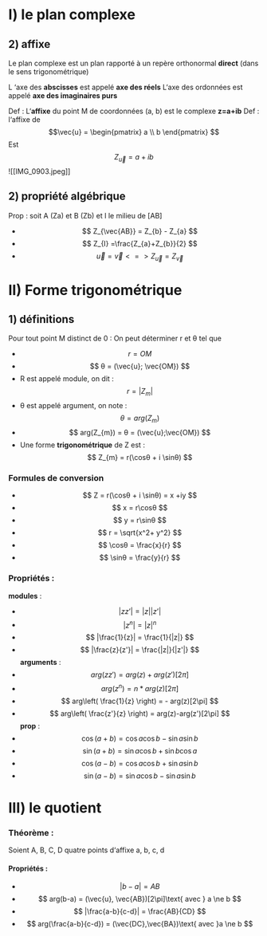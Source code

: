 # I) le plan complexe
## 2) affixe

Le plan complexe est un plan rapporté à un repère orthonormal **direct** (dans le sens trigonométrique)
 
 L ‘axe des **abscisses** est appelé **axe des réels**
 L‘axe des ordonnées est appelé **axe des imaginaires purs**
 
 Def : L‘**affixe** du point M de coordonnées (a, b) est le complexe **z=a+ib** 
 Def : l‘affixe de $$\vec{u} = \begin{pmatrix} a \\ b \end{pmatrix}
$$
	Est 
$$Z_{\vec{u}} = a + ib
$$
![[IMG_0903.jpeg]]

## 2) propriété algébrique

Prop : soit A (Za) et B (Zb) et I le milieu de [AB]

- $$
Z_{\vec{AB}} = Z_{b} - Z_{a}
$$
- $$
Z_{I} =\frac{Z_{a}+Z_{b}}{2}
$$
- $$
\vec{u} = \vec{v} <=> Z_{\vec{u}} = Z_{\vec{v}}
$$
# II) Forme trigonométrique
## 1) définitions

Pour tout point M distinct de 0 : On peut déterminer r et θ tel que 
- $$
r = OM
$$
- $$
θ = (\vec{u}; \vec{OM})
$$ 
- R est appelé module, on dit : $$
r =|Z_{m}| 
$$
- θ est appelé argument, on note : $$
θ = arg(Z_{m})
$$
- $$
arg(Z_{m}) = θ = (\vec{u};\vec{OM})
$$
- Une forme **trigonométrique** de Z est : $$
Z_{m} = r(\cosθ + i \sinθ)
$$
### Formules de conversion
- $$
Z = r(\cosθ + i \sinθ) = x +iy
$$
- $$
x = r\cosθ
$$
- $$
y = r\sinθ
$$
- $$
r = \sqrt{x^2+ y^2}
$$
- $$
\cosθ = \frac{x}{r}
$$
- $$
\sinθ = \frac{y}{r}
$$
### Propriétés : 

**modules** : 
- $$
|zz’| = |z||z’|
$$
- $$
|z^n| = |z|^n
$$
- $$
|\frac{1}{z}| = \frac{1}{|z|}
$$
- $$
|\frac{z}{z'}| = \frac{|z|}{|z'|}
$$
**arguments** : 
- $$
arg(zz') = arg(z)+arg(z')[2\pi]
$$
- $$
arg(z^n) = n*arg(z)[2\pi]
$$
- $$
arg\left( \frac{1}{z} \right) = - arg(z)[2\pi]
$$
- $$
arg\left( \frac{z'}{z} \right) = arg(z)-arg(z')[2\pi]
$$
**prop** : 
- $$
\cos(a+b) = \cos a \cos b - \sin a \sin b
$$
- $$
\sin(a+b) = \sin a \cos b + \sin b \cos a
$$
- $$
\cos(a-b) = \cos a \cos b+\sin a\sin b
$$
- $$
\sin(a-b) = \sin a\cos b-\sin a\sin b
$$
 
# III) le quotient
### Théorème : 
Soient A, B, C, D quatre points d‘affixe a, b, c, d

#### Propriétés : 
- $$
|b-a| = AB
$$
- $$
arg(b-a) = (\vec{u}, \vec{AB})[2\pi]\text{ avec } a \ne b 
$$
- $$
|\frac{a-b}{c-d}| = \frac{AB}{CD}
$$
- $$
arg(\frac{a-b}{c-d}) = (\vec{DC},\vec{BA})\text{ avec }a \ne b
$$


